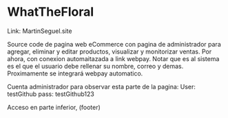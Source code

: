# WhatTheFloral

Link: MartinSeguel.site

Source code de pagina web eCommerce con pagina de administrador para agregar, eliminar y editar productos, visualizar y monitorizar ventas.
Por ahora, con conexion automaitazada a link webpay.
Notar que es al sistema es el que el usuario debe rellenar su nombre, correo y demas.
Proximamente se integrará webpay automatico.

Cuenta administrador para observar esta parte de la pagina:
User: testGithub
pass: testGithub123

Acceso en parte inferior, (footer)

